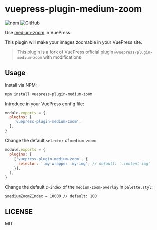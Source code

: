 # vuepress-plugin-medium-zoom

[![npm](https://img.shields.io/npm/v/vuepress-plugin-medium-zoom.svg)](https://www.npmjs.com/package/vuepress-plugin-medium-zoom)
[![GitHub](https://img.shields.io/github/license/meteorlxy/vuepress-plugin-medium-zoom.svg)](https://github.com/meteorlxy/vuepress-plugin-medium-zoom/blob/master/LICENSE)

Use [medium-zoom](https://github.com/francoischalifour/medium-zoom) in VuePress.

This plugin will make your images zoomable in your VuePress site.

> This plugin is a fork of VuePress official plugin `@vuepress/plugin-medium-zoom` with modifications

## Usage

Install via NPM:

```sh
npm install vuepress-plugin-medium-zoom
```

Introduce in your VuePress config file:

```js
module.exports = {
  plugins: [
    'vuepress-plugin-medium-zoom',
  ],
}
```

Change the default `selector` of `medium-zoom`:

```js
module.exports = {
  plugins: [
    ['vuepress-plugin-medium-zoom', {
      selector: '.my-wrapper .my-img', // default: '.content img'
    }],
  ],
}
```

Change the default `z-index` of the `medium-zoom-overlay` in `palette.styl`:

```stylus
$mediumZoomZIndex = 10000 // default: 100
```

## LICENSE

MIT
